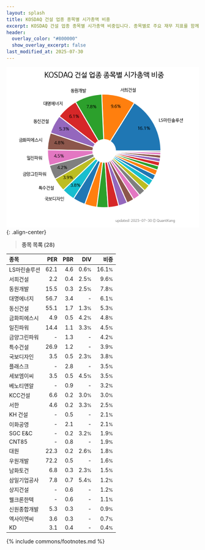 ```yaml
---
layout: splash
title: KOSDAQ 건설 업종 종목별 시가총액 비중
excerpt: KOSDAQ 건설 업종 종목별 시가총액 비중입니다. 종목별로 주요 재무 지표를 함께 표시합니다.
header:
  overlay_color: "#800000"
  show_overlay_excerpt: false
last_modified_at: 2025-07-30
---
```



![KOSDAQ 건설 업종 종목별 시가총액 비중](/stats/sector/images/kosdaq_업종_건설_종목.png){: .align-center}


> **종목 목록 (28)**<a id="list"></a>

| **종목** | **PER** | **PBR** | **DIV** | **비중** |
| :------- | ------: | ------: | ------: | -------: |
| LS마린솔루션 | 62.1 | 4.6 | 0.6<small>%</small> | 16.1<small>%</small> |
| 서희건설 | 2.2 | 0.4 | 2.5<small>%</small> | 9.6<small>%</small> |
| 동원개발 | 15.5 | 0.3 | 2.5<small>%</small> | 7.8<small>%</small> |
| 대명에너지 | 56.7 | 3.4 | - | 6.1<small>%</small> |
| 동신건설 | 55.1 | 1.7 | 1.3<small>%</small> | 5.3<small>%</small> |
| 금화피에스시 | 4.9 | 0.5 | 4.2<small>%</small> | 4.8<small>%</small> |
| 일진파워 | 14.4 | 1.1 | 3.3<small>%</small> | 4.5<small>%</small> |
| 금양그린파워 | - | 1.3 | - | 4.2<small>%</small> |
| 특수건설 | 26.9 | 1.2 | - | 3.9<small>%</small> |
| 국보디자인 | 3.5 | 0.5 | 2.3<small>%</small> | 3.8<small>%</small> |
| 플래스크 | - | 2.8 | - | 3.5<small>%</small> |
| 세보엠이씨 | 3.5 | 0.5 | 4.5<small>%</small> | 3.5<small>%</small> |
| 베노티앤알 | - | 0.9 | - | 3.2<small>%</small> |
| KCC건설 | 6.6 | 0.2 | 3.0<small>%</small> | 3.0<small>%</small> |
| 서한 | 4.6 | 0.2 | 3.3<small>%</small> | 2.5<small>%</small> |
| KH 건설 | - | 0.5 | - | 2.1<small>%</small> |
| 이화공영 | - | 2.1 | - | 2.1<small>%</small> |
| SGC E&C | - | 0.2 | 3.2<small>%</small> | 1.9<small>%</small> |
| CNT85 | - | 0.8 | - | 1.9<small>%</small> |
| 대원 | 22.3 | 0.2 | 2.6<small>%</small> | 1.8<small>%</small> |
| 우원개발 | 72.2 | 0.5 | - | 1.6<small>%</small> |
| 남화토건 | 6.8 | 0.3 | 2.3<small>%</small> | 1.5<small>%</small> |
| 삼일기업공사 | 7.8 | 0.7 | 5.4<small>%</small> | 1.2<small>%</small> |
| 상지건설 | - | 0.6 | - | 1.2<small>%</small> |
| 웰크론한텍 | - | 0.6 | - | 1.1<small>%</small> |
| 신원종합개발 | 5.3 | 0.3 | - | 0.9<small>%</small> |
| 엑사이엔씨 | 3.6 | 0.3 | - | 0.7<small>%</small> |
| KD | 3.1 | 0.4 | - | 0.4<small>%</small> |

{% include commons/footnotes.md %}